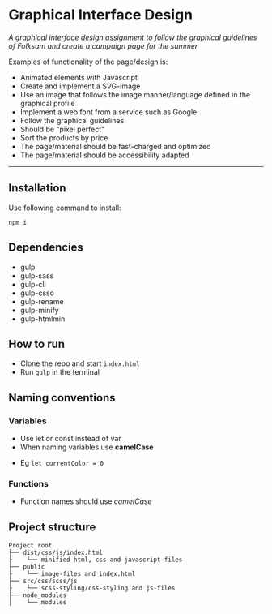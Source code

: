 # Graphical Interface Design 

_A graphical interface design assignment to follow the graphical guidelines of Folksam and create a campaign page for the summer_

Examples of functionality of the page/design is:

- Animated elements with Javascript
- Create and implement a SVG-image
- Use an image that follows the image manner/language defined in the graphical
  profile
- Implement a web font from a service such as Google
- Follow the graphical guidelines
- Should be "pixel perfect"
- Sort the products by price 
- The page/material should be fast-charged and optimized
- The page/material should be accessibility adapted

---

## Installation
Use following command to install:

```
npm i

```

## Dependencies
- gulp
- gulp-sass
- gulp-cli
- gulp-csso
- gulp-rename
- gulp-minify
- gulp-htmlmin

## How to run
- Clone the repo and start `index.html`
- Run `gulp` in the terminal 

## Naming conventions

### Variables

- Use let or const instead of var
- When naming variables use **camelCase**

* Eg ` let currentColor = 0 `

### Functions

- Function names should use _camelCase_

## Project structure

```
Project root
├── dist/css/js/index.html
├    └── minified html, css and javascript-files
├── public
├    └── image-files and index.html
├── src/css/scss/js
├    └── scss-styling/css-styling and js-files
├── node_modules
│    └── modules
```